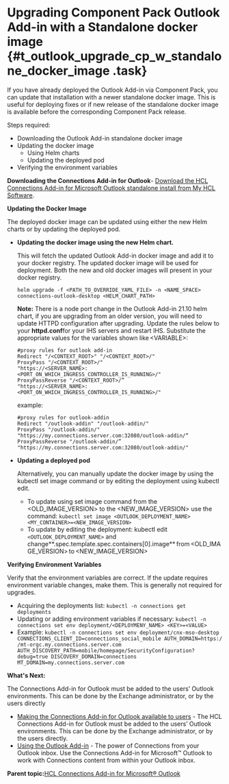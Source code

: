 # Upgrading Component Pack Outlook Add-in with a Standalone docker image {#t_outlook_upgrade_cp_w_standalone_docker_image .task}

If you have already deployed the Outlook Add-in via Component Pack, you can update that installation with a newer standalone docker image. This is useful for deploying fixes or if new release of the standalone docker image is available before the corresponding Component Pack release.

Steps required:

-   Downloading the Outlook Add-in standalone docker image
-   Updating the docker image
    -   Using Helm charts
    -   Updating the deployed pod
-   Verifying the environment variables

**Downloading the Connections Add-in for Outlook**- [Download the HCL Connections Add-in for Microsoft Outlook standalone install from My HCL Software](https://support.hcltechsw.com/csm?id=kb_article&sysparm_article=KB0085519&sys_kb_id=ecb956cedbb86014a45ad9fcd39619a8).

**Updating the Docker Image**

The deployed docker image can be updated using either the new Helm charts or by updating the deployed pod.

-   **Updating the docker image using the new Helm chart.**

    This will fetch the updated Outlook Add-in docker image and add it to your docker registry. The updated docker image will be used for deployment. Both the new and old docker images will present in your docker registry.

    ``` {#codeblock_eyn_m4r_jrb}
    helm upgrade -f <PATH_TO_OVERRIDE_YAML_FILE> -n <NAME_SPACE> connections-outlook-desktop <HELM_CHART_PATH>
    ```

    **Note:** There is a node port change in the Outlook Add-in 21.10 helm chart, if you are upgrading from an older version, you will need to update HTTPD configuration after upgrading. Update the rules below to your **httpd.conf**for your IHS servers and restart IHS. Substitute the appropriate values for the variables shown like <VARIABLE\>:

    ``` {#codeblock_gyn_m4r_jrb}
    #proxy rules for outlook add-in 
    Redirect "/<CONTEXT_ROOT>" "/<CONTEXT_ROOT>/"  
    ProxyPass "/<CONTEXT_ROOT>/" 
    "https://<SERVER_NAME>:<PORT_ON_WHICH_INGRESS_CONTROLLER_IS_RUNNING>/"  
    ProxyPassReverse "/<CONTEXT_ROOT>/” 
    "https://<SERVER_NAME>:<PORT_ON_WHICH_INGRESS_CONTROLLER_IS_RUNNING>/" 
    
    ```

    example:

    ``` {#codeblock_hyn_m4r_jrb}
    #proxy rules for outlook-addin	 
    Redirect "/outlook-addin" "/outlook-addin/"  
    ProxyPass "/outlook-addin/" "https://my.connections.server.com:32080/outlook-addin/“  
    ProxyPassReverse "/outlook-addin/” "https://my.connections.server.com:32080/outlook-addin/" 
    
    ```

-   **Updating a deployed pod**

    Alternatively, you can manually update the docker image by using the kubectl set image command or by editing the deployment using kubectl edit.

    -   To update using set image command from the <OLD\_IMAGE\_VERSION\> to the <NEW\_IMAGE\_VERSION\> use the command: `kubectl set image <OUTLOOK_DEPLOYMENT_NAME> <MY_CONTAINER>=<NEW_IMAGE_VERSION>`
    -   To update by editing the deployment: kubectl edit `<OUTLOOK_DEPLOYMENT_NAME>` and change**.spec.template.spec.containers\[0\].image** from <OLD\_IMAGE\_VERSION\> to <NEW\_IMAGE\_VERSION\>

**Verifying Environment Variables**

Verify that the environment variables are correct. If the update requires environment variable changes, make them. This is generally not required for upgrades.

-   Acquiring the deployments list: `kubectl -n connections get deployments`
-   Updating or adding environment variables if necessary: `kubectl -n connections set env deployment/<DEPLOYMENY_NAME> <KEY>=<VALUE>`
-   Example: `kubectl -n connections set env deployment/cnx-mso-desktop CONNECTIONS_CLIENT_ID=connections_social_mobile AUTH_DOMAIN=https://mt-orgc.my.connections.server.com AUTH_DISCOVERY_PATH=mobile/homepage/SecurityConfiguration?debug=true DISCOVERY_DOMAIN=connections MT_DOMAIN=my.connections.server.com`

**What's Next:**

The Connections Add-in for Outlook must be added to the users’ Outlook environments. This can be done by the Exchange administrator, or by the users directly

-   [Making the Connections Add-in for Outlook available to users](https://help.hcltechsw.com/connections/v7/admin/install/cp_3p_outlook_make_available_to_users.html) - The HCL Connections Add-in for Outlook must be added to the users’ Outlook environments. This can be done by the Exchange administrator, or by the users directly.
-   [Using the Outlook Add-in](https://help.hcltechsw.com/connections/v7/connectors/enduser/c_ms_plugins_add_in_outlook.html) - The power of Connections from your Outlook inbox. Use the Connections Add-in for Microsoft™ Outlook to work with Connections content from within your Outlook inbox.

**Parent topic:**[HCL Connections Add-in for Microsoft® Outlook](../../connectors/admin/c_outlook_connector.md)

